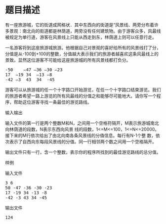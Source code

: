 # 题目描述


<p>
有一座旅游城，它的街道成网格状．其中东西向的街道是“风景线、两旁分布着许多景观：南北向的街道都是林荫道，两旁没有任何建筑物。由于游客众多，风最线被规定为单行道，游客在风景线上只能从西走到东，林荫道上则可以任意行走。
</p>
<p>
一名游客将到这座旅游城旅游。他根据自己对景观的喜好给所有的风景线打了分，分值是从-100到+100的整数，分值越大表示我们的旅游者越喜欢这条风最线上的景致。显然这位游客不可能给这座旅游城的所有风景线都打负分。
</p>
<pre>-50	–47	–36	–30	–23
17	–19	34	–13	–8
-42	–3	43	34	-45
</pre>
<p>
游客可以从旅游城的任一个十字路口开始游览，在任一个十字路口结束游览。我们的旅游者希望一路上游览的所有风最线的分值之和能够尽可能地大。请你写一个程序，帮助这位游客寻找一条最佳的游览路线。
</p>
<p>
输入输出
</p>
<p>
输入文件的第一行是两个整数M和N，之间用一个空格符隔开，M表示旅游城南北向林荫道的段数，N表示东西向风景 线的段数，1&lt;=M&lt;=100，1&lt;=N&lt;=20000。接下来的M行依次给出了由北向南各条风景线的分值信息。每行有N-1个整 数，依次表示了自西向东每段风景线的分值。同一行相邻两个数之间用一个空格隔开。
</p>
<p>
输出文件只有一行，含一个整数，表示你的程序所找到的最佳游览路线的总分值。
</p>
<p>
样例
</p>
<p>
输入文件
</p>
<pre>3 6
50 -47 -36 -30 -23
17 -19 34 -13 -8
-42 -3 43 34 -45
</pre>
<p>
输出文件
</p>
<pre>124
</pre>
